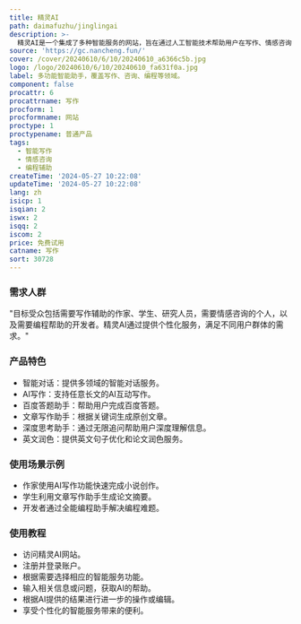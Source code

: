 ```yaml
---
title: 精灵AI
path: daimafuzhu/jinglingai
description: >-
  精灵AI是一个集成了多种智能服务的网站，旨在通过人工智能技术帮助用户在写作、情感咨询、编程等领域提高效率和质量。它结合了自然语言处理和机器学习技术，为用户提供个性化的智能对话、写作辅助、情感咨询等服务。
source: 'https://gc.nancheng.fun/'
cover: /cover/20240610/6/10/20240610_a6366c5b.jpg
logo: /logo/20240610/6/10/20240610_fa631f0a.jpg
label: 多功能智能助手，覆盖写作、咨询、编程等领域。
component: false
procattr: 6
procattrname: 写作
procform: 1
procformname: 网站
proctype: 1
proctypename: 普通产品
tags:
  - 智能写作
  - 情感咨询
  - 编程辅助
createTime: '2024-05-27 10:22:08'
updateTime: '2024-05-27 10:22:08'
lang: zh
isicp: 1
isqian: 2
iswx: 2
isqq: 2
iscom: 2
price: 免费试用
catname: 写作
sort: 30728
---
```




### 需求人群
"目标受众包括需要写作辅助的作家、学生、研究人员，需要情感咨询的个人，以及需要编程帮助的开发者。精灵AI通过提供个性化服务，满足不同用户群体的需求。"

### 产品特色
* 智能对话：提供多领域的智能对话服务。
* AI写作：支持任意长文的AI互动写作。
* 百度答题助手：帮助用户完成百度答题。
* 文章写作助手：根据关键词生成原创文章。
* 深度思考助手：通过无限追问帮助用户深度理解信息。
* 英文润色：提供英文句子优化和论文润色服务。

### 使用场景示例
* 作家使用AI写作功能快速完成小说创作。
* 学生利用文章写作助手生成论文摘要。
* 开发者通过全能编程助手解决编程难题。

### 使用教程
* 访问精灵AI网站。
* 注册并登录账户。
* 根据需要选择相应的智能服务功能。
* 输入相关信息或问题，获取AI的帮助。
* 根据AI提供的结果进行进一步的操作或编辑。
* 享受个性化的智能服务带来的便利。

  
